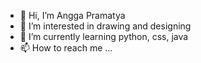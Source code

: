 - 👋 Hi, I’m Angga Pramatya
- 👀 I’m interested in drawing and designing
- 🌱 I’m currently learning python, css, java
- 📫 How to reach me ...

<!---
AnggaPramatya/AnggaPramatya is a ✨ special ✨ repository because its `README.md` (this file) appears on your GitHub profile.
You can click the Preview link to take a look at your changes.
--->
